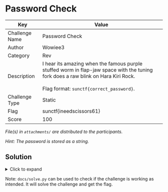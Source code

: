 # Password Check

| Key            | Value                                                                                                                                                                                       |
|----------------|---------------------------------------------------------------------------------------------------------------------------------------------------------------------------------------------|
| Challenge Name | Password Check                                                                                                                                                                              |
| Author         | Wowiee3                                                                                                                                                                                     |
| Category       | Rev                                                                                                                                                                                         |
| Description    | I hear its amazing when the famous purple stuffed worm in flap-jaw space with the tuning fork does a raw blink on Hara Kiri Rock.<br><br>Flag format: `sunctf{correct_password}`.      |
| Challenge Type | Static                                                                                                                                                                                      |
| Flag           | sunctf{ineedscissors61}                                                                                                                                                                     |
| Score          | 100                                                                                                                                                                                         |

*File(s) in `attachments/` are distributed to the participants.*

*Hint: The password is stored as a string.*

## Solution

<details>
<summary>Click to expand</summary>

Password is still 'stringable', it's just less obvious. Or you can reverse it as well. See `docs/decompiled.c` for the
code decompiled by BinaryNinja. Either method will give you the password and plaintext flag.

</details>

Note: `docs/solve.py` can be used to check if the challenge is working as intended. It will solve the challenge and get
the flag.
